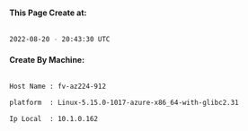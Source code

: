 
   
#### This Page Create at:

```bash

2022-08-20 - 20:43:30 UTC

```

#### Create By Machine:

```bash

Host Name : fv-az224-912

platform  : Linux-5.15.0-1017-azure-x86_64-with-glibc2.31

Ip Local  : 10.1.0.162

```

